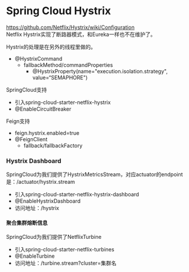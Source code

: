 # Spring Cloud Hystrix
https://github.com/Netflix/Hystrix/wiki/Configuration  
Netflix Hystrix实现了断路器模式，和Eureka一样也不在维护了。

Hystrix的处理是在另外的线程里做的。

* @HystrixCommand
  * fallbackMethod/commandProperties
    * @HystrixProperty(name="execution.isolation.strategy", value=“SEMAPHORE")

SpringCloud支持
* 引入spring-cloud-starter-netflix-hystrix
* @EnableCircuitBreaker

Feign支持
* feign.hystrix.enabled=true
* @FeignClient
  * fallback/fallbackFactory

### Hystrix Dashboard
SpringCloud为我们提供了HystrixMetricsStream，对应actuator的endpoint是：/actuator/hystrix.stream
* 引入spring-cloud-starter-netflix-hystrix-dashboard
* @EnableHystrixDashboard
* 访问地址：/hystrix

#### 聚合集群熔断信息
SpringCloud为我们提供了NetflixTurbine
* 引入spring-cloud-starter-netflix-turbines
* @EnableTurbine
* 访问地址：/turbine.stream?cluster=集群名